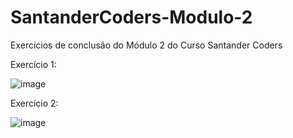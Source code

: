 # SantanderCoders-Modulo-2
Exercicios de conclusão do Módulo 2 do Curso Santander Coders

Exercício 1:

![image](https://user-images.githubusercontent.com/78003803/136467202-358a176c-439c-4ceb-8940-96fe9e4c6118.png)

Exercício 2:

![image](https://user-images.githubusercontent.com/78003803/136467165-3b874742-2111-49df-a6ec-a84b4efc1167.png)

